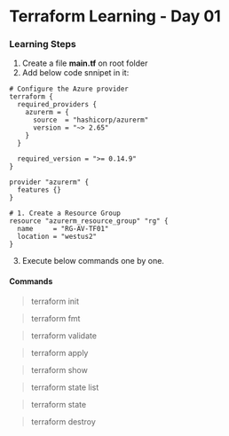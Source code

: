 # Terraform Learning - Day 01

### Learning Steps
1. Create a file <b>main.tf</b> on root folder
2. Add below code snnipet in it:

```
# Configure the Azure provider
terraform {
  required_providers {
    azurerm = {
      source  = "hashicorp/azurerm"
      version = "~> 2.65"
    }
  }

  required_version = ">= 0.14.9"
}

provider "azurerm" {
  features {}
}

# 1. Create a Resource Group
resource "azurerm_resource_group" "rg" {
  name     = "RG-AV-TF01"  
  location = "westus2"  
}

```

3. Execute below commands one by one.

#### Commands
> terraform init

> terraform fmt

> terraform validate

> terraform apply

> terraform show

> terraform state list

> terraform state

> terraform destroy


